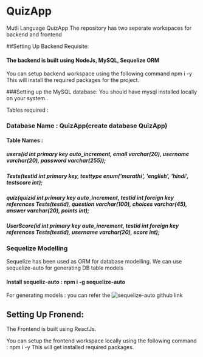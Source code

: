# QuizApp
Mutli Language QuizApp
The repository has two seperate workspaces for backend and frontend


##Setting Up Backend Requisite:
#### The backend is built using NodeJs, MySQL, Sequelize ORM
You can setup backend workspace using the following command
npm i -y
This will install the required packages for the project.

###Setting up the MySQL database:
You should have mysql installed locally on your system..

Tables required : 
### Database Name : QuizApp(create database QuizApp)
#### Table Names : 
##### users(id int primary key auto_increment, email varchar(20), username varchar(20), password varchar(255));
##### Tests(testid int primary key, testtype enum('marathi', 'english', 'hindi', testscore int);
##### quiz(quizid int primary key auto_increment, testid int foreign key references Tests(testid), question varchar(100), choices varchar(45), answer varchar(20), points int);
##### UserScore(id int primary key auto_increment, testid int foreign key references Tests(testid), username varchar(20), score int);

### Sequelize Modelling
Sequelize has been used as ORM for database modelling.
We can use sequelize-auto for generating DB table models

#### Install sequeliz-auto : npm i -g sequelize-auto
For generating models : you can refer the ![sequelize-auto](https://github.com/sequelize/sequelize-auto) github link




## Setting Up Fronend:
The Frontend is built using ReactJs.

You can setup the frontend workspace locally using the following command : 
npm i -y
This will get installed required packages.





















